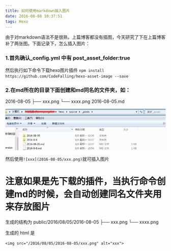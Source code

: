 ```yaml
---
title: 如何使用markdown插入图片
date: 2016-08-08 10:37:51
tags: Hexo
---
```


由于对markdown语法不是很熟，上篇博客都没有插图，今天研究了下在上篇博客补了两张图。下面记录下，怎么插入图片：

### 1.首先确认_config.yml 中有 post_asset_folder:true
然后执行如下命令下载hexo图片插件
`npm install https://github.com/CodeFalling/hexo-asset-image --save`

### 2.在md所在的目录下面创建和md同名的文件夹，如：
2016-08-05
├── xxx.png
└── xxxx.png
2016-08-05.md

![catalog](2016-8-8/catalog.jpg)

然后使用`![xxx](2016-08-05/xxx.png)`就可插入图片

# 注意如果是先下载的插件，当执行命令创建md的时候，会自动创建同名文件夹用来存放图片

生成的结构为
public/2016/08/05/2016-08-05
├── xxx.png
└── xxxx.png

生成的 html 是

`<img src="/2016/08/05/2016-08-05/xxx.png" alt="xxx">`


